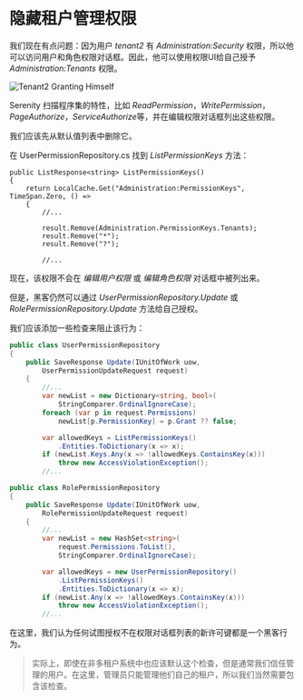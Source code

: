 # 隐藏租户管理权限 

我们现在有点问题：因为用户 *tenant2* 有 *Administration:Security* 权限，所以他可以访问用户和角色权限对话框。因此，他可以使用权限UI给自己授予 *Administration:Tenants* 权限。 

![Tenant2 Granting Himself](img/tenant2_granting_tenants.png)

Serenity 扫描程序集的特性，比如 *ReadPermission*，*WritePermission*，*PageAuthorize*，*ServiceAuthorize*等，并在编辑权限对话框列出这些权限。

我们应该先从默认值列表中删除它。 

在 UserPermissionRepository.cs 找到 *ListPermissionKeys* 方法：

```
public ListResponse<string> ListPermissionKeys()
{
    return LocalCache.Get("Administration:PermissionKeys", TimeSpan.Zero, () =>
    {
        //...

        result.Remove(Administration.PermissionKeys.Tenants);
        result.Remove("*");
        result.Remove("?");
        
        //...
```

现在，该权限不会在 *编辑用户权限* 或 *编辑角色权限* 对话框中被列出来。

但是，黑客仍然可以通过 *UserPermissionRepository.Update* 或 *RolePermissionRepository.Update* 方法给自己授权。

我们应该添加一些检查来阻止该行为：

```cs
public class UserPermissionRepository
{
    public SaveResponse Update(IUnitOfWork uow, 
        UserPermissionUpdateRequest request)
    {
        //...
        var newList = new Dictionary<string, bool>(
            StringComparer.OrdinalIgnoreCase);
        foreach (var p in request.Permissions)
            newList[p.PermissionKey] = p.Grant ?? false;

        var allowedKeys = ListPermissionKeys()
            .Entities.ToDictionary(x => x);
        if (newList.Keys.Any(x => !allowedKeys.ContainsKey(x)))
            throw new AccessViolationException();
        //...

```

```cs
public class RolePermissionRepository
{
    public SaveResponse Update(IUnitOfWork uow, 
        RolePermissionUpdateRequest request)
    {
        //...
        var newList = new HashSet<string>(
            request.Permissions.ToList(),
            StringComparer.OrdinalIgnoreCase);

        var allowedKeys = new UserPermissionRepository()
            .ListPermissionKeys()
            .Entities.ToDictionary(x => x);
        if (newList.Any(x => !allowedKeys.ContainsKey(x)))
            throw new AccessViolationException();
        //...
```

在这里，我们认为任何试图授权不在权限对话框列表的新许可键都是一个黑客行为。

> 实际上，即使在非多租户系统中也应该默认这个检查，但是通常我们信任管理的用户。在这里，管理员只能管理他们自己的租户，所以我们当然需要包含该检查。
